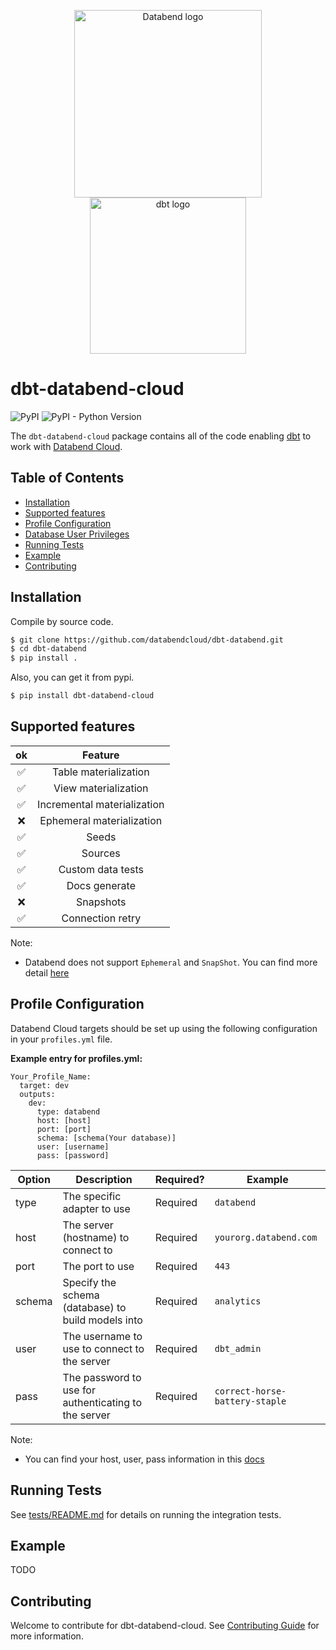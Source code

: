 <p align="center">
  <img src="https://user-images.githubusercontent.com/172204/193307982-a286c574-80ef-41de-b52f-1b064ae7fccd.png" alt="Databend logo" width="300"/>
  <img src="https://raw.githubusercontent.com/dbt-labs/dbt/ec7dee39f793aa4f7dd3dae37282cc87664813e4/etc/dbt-logo-full.svg" alt="dbt logo" width="250"/>
</p>

# dbt-databend-cloud

![PyPI](https://img.shields.io/pypi/v/dbt-databend-cloud)
![PyPI - Python Version](https://img.shields.io/pypi/pyversions/dbt-databend-cloud)

The `dbt-databend-cloud` package contains all of the code enabling [dbt](https://getdbt.com) to work with
[Databend Cloud](https://databend.rs/doc/cloud/).

## Table of Contents
* [Installation](#installation)
* [Supported features](#supported-features)
* [Profile Configuration](#profile-configuration)
* [Database User Privileges](#database-user-privileges)
* [Running Tests](#running-tests)
* [Example](#example)
* [Contributing](#contributing)

## Installation
Compile by source code.

```bash
$ git clone https://github.com/databendcloud/dbt-databend.git
$ cd dbt-databend
$ pip install .
```
Also, you can get it from pypi.

```bash
$ pip install dbt-databend-cloud
```
## Supported features

 | ok |           Feature           |
|:--:|:---------------------------:|
|  ✅ |    Table materialization    |
|  ✅ |    View materialization     |
|  ✅ | Incremental materialization |
|  ❌  |  Ephemeral materialization  |
|  ✅ |            Seeds            |
|  ✅ |           Sources           |
|  ✅ |      Custom data tests      |
|  ✅ |        Docs generate        |
|  ❌ |          Snapshots          |
|  ✅ |      Connection retry       |

Note:

* Databend does not support `Ephemeral` and `SnapShot`. You can find more detail [here](https://github.com/datafuselabs/databend/issues/8685)

## Profile Configuration

Databend Cloud targets should be set up using the following configuration in your `profiles.yml` file.

**Example entry for profiles.yml:**

```
Your_Profile_Name:
  target: dev
  outputs:
    dev:
      type: databend
      host: [host]
      port: [port]
      schema: [schema(Your database)]
      user: [username]
      pass: [password]
```

| Option   | Description                                           | Required? | Example                        |
|----------|-------------------------------------------------------|-----------|--------------------------------|
| type     | The specific adapter to use                           | Required  | `databend`                     |
| host     | The server (hostname) to connect to                   | Required  | `yourorg.databend.com`         |
| port     | The port to use                                       | Required  | `443`                          |
| schema   | Specify the schema (database) to build models into    | Required  | `analytics`                    |
| user     | The username to use to connect to the server          | Required  | `dbt_admin`                    |
| pass     | The password to use for authenticating to the server  | Required  | `correct-horse-battery-staple` |


Note:

* You can find your host, user, pass information in this [docs](https://docs.databend.com/using-databend-cloud/warehouses/connecting-a-warehouse)

## Running Tests

See [tests/README.md](tests/README.md) for details on running the integration tests.

## Example

TODO

## Contributing

Welcome to contribute for dbt-databend-cloud. See [Contributing Guide](CONTRIBUTING.md) for more information.
